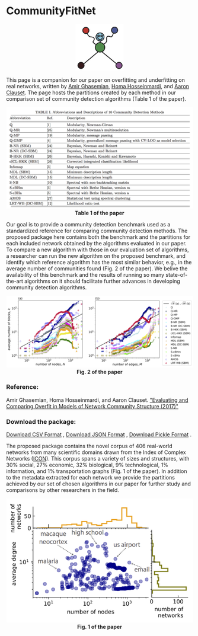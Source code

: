 # CommunityFitNet
<p align="center">
<img src ="Images/CommunityFitNet_logo.png"><br>
</p>

This page is a companion for our paper on 
overfitting and underfitting on real networks, written by [Amir Ghasemian](https://sites.google.com/site/amirghasemian/Home), [Homa Hosseinmardi](https://sites.google.com/site/homahosseinmardi/home), and 
[Aaron Clauset](http://santafe.edu/~aaronc/).
The page hosts the partitions created by each method in our comparison set of community detection algorithms (Table 1 of the paper).

<p align="center">
<img src ="Images/table1.png"><br>
<b>Table 1 of the paper</b>
</p>

Our goal is to provide a community detection benchmark used as a standardized reference for comparing community detection methods. The proposed package here contains both the benchmark and the partitions for each included network obtained by the algorithms evaluated in our paper. To compare a new algorithm with those in our evaluation set of algorithms, a researcher can run the new algorithm on the proposed benchmark, and identify which reference algorithm has the most similar behavior, e.g., in the average number of communities found (Fig. 2 of the paper). We belive the availability of this benchmark and the results of running so many state-of-the-art algorithms on it should facilitate further advances in developing community detection algorithms.

<p align="center">
<img src ="Images/Ave_det_vs_nodes_edges_full_sep17.png"><br>
<b>Fig. 2 of the paper</b>
</p>

### Reference:
Amir Ghasemian, Homa Hosseinmardi, and Aaron Clauset.
["Evaluating and Comparing Overfit in Models of Network Community Structure (2017)"](http://arxiv.org/abs/...)

### Download the package:

<a href="Benchmark/CommunityFitNet.csv">Download CSV Format</a> , 
<a href="Benchmark/CommunityFitNet.txt">Download JSON Format</a> , 
<a href="Benchmark/CommunityFitNet.pickle">Download Pickle Format</a> .

The proposed package contains the novel corpus of 406 real-world networks from many scientific domains drawn from the Index of Complex Networks (<a href="https://icon.colorado.edu/#!/">ICON</a>). This corpus spans a variety of sizes and structures, with 30% social, 27% economic, 32% biological, 9% technological, 1% information, and 1% transportation graphs (Fig. 1 of the paper). In addition to the metadata extracted for each network we provide the partitions achieved by our set of chosen algorithms in our paper for further study and comparisons by other researchers in the field.

<p align="center">
<img src ="Images/Fig_icon_stats_v2_406_v2.png"><br>
<b>Fig. 1 of the paper</b>
</p>
